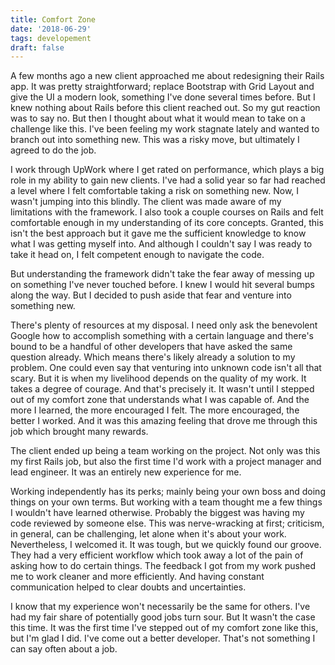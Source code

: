 ```yaml
---
title: Comfort Zone
date: '2018-06-29'
tags: developement
draft: false
---
```


A few months ago a new client approached me about redesigning their Rails app. It was pretty straightforward; replace Bootstrap with Grid Layout and give the UI a modern look, something I've done several times before. But I knew nothing about Rails before this client reached out. So my gut reaction was to say no. But then I thought about what it would mean to take on a challenge like this. I've been feeling my work stagnate lately and wanted to branch out into something new. This was a risky move, but ultimately I agreed to do the job.

I work through UpWork where I get rated on performance, which plays a big role in my ability to gain new clients. I've had a solid year so far had reached a level where I felt comfortable taking a risk on something new. Now, I wasn't jumping into this blindly. The client was made aware of my limitations with the framework. I also took a couple courses on Rails and felt comfortable enough in my understanding of its core concepts. Granted, this isn't the best approach but it gave me the sufficient knowledge to know what I was getting myself into. And although I couldn't say I was ready to take it head on, I felt competent enough to navigate the code.

But understanding the framework didn't take the fear away of messing up on something I've never touched before. I knew I would hit several bumps along the way. But I decided to push aside that fear and venture into something new.

There's plenty of resources at my disposal. I need only ask the benevolent Google how to accomplish something with a certain language and there's bound to be a handful of other developers that have asked the same question already. Which means there's likely already a solution to my problem. One could even say that venturing into unknown code isn't all that scary. But it is when my livelihood depends on the quality of my work. It takes a degree of courage. And that's precisely it. It wasn't until I stepped out of my comfort zone that understands what I was capable of. And the more I learned, the more encouraged I felt. The more encouraged, the better I worked. And it was this amazing feeling that drove me through this job which brought many rewards.

The client ended up being a team working on the project. Not only was this my first Rails job, but also the first time I'd work with a project manager and lead engineer. It was an entirely new experience for me.

Working independently has its perks; mainly being your own boss and doing things on your own terms. But working with a team thought me a few things I wouldn't have learned otherwise. Probably the biggest was having my code reviewed by someone else. This was nerve-wracking at first; criticism, in general, can be challenging, let alone when it's about your work. Nevertheless, I welcomed it. It was tough, but we quickly found our groove. They had a very efficient workflow which took away a lot of the pain of asking how to do certain things. The feedback I got from my work pushed me to work cleaner and more efficiently. And having constant communication helped to clear doubts and uncertainties.

I know that my experience won't necessarily be the same for others. I've had my fair share of potentially good jobs turn sour. But It wasn't the case this time. It was the first time I've stepped out of my comfort zone like this, but I'm glad I did. I've come out a better developer. That's not something I can say often about a job.